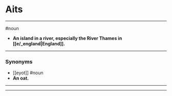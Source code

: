 # Aits
---
#noun
- **An island in a river, especially the River Thames in [[e/_england|England]].**
---
### Synonyms
- [[eyot]]
#noun
- **An oat.**
---
---
